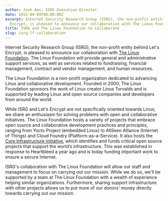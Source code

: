 ```yaml
---
author: Josh Aas, ISRG Executive Director
date: 2015-04-09T00:00:00Z
excerpt: Internet Security Research Group (ISRG), the non-profit entity behind Let's
  Encrypt, is pleased to announce our collaboration with The Linux Foundation.
title: ISRG and The Linux Foundation to Collaborate
slug: isrg-lf-collaboration
---
```


Internet Security Research Group (ISRG), the non-profit entity behind Let's Encrypt, is pleased to announce our collaboration with <a href="https://www.linuxfoundation.org/">The Linux Foundation</a>. The Linux Foundation will provide general and administrative support services, as well as services related to fundraising, financial management, contract and vendor management, and human resources.

The Linux Foundation is a non-profit organization dedicated to advancing Linux and collaborative development. Founded in 2000, The Linux Foundation sponsors the work of Linux creator Linus Torvalds and is supported by leading Linux and open source companies and developers from around the world.

While ISRG and Let's Encrypt are not specifically oriented towards Linux, we share an enthusiasm for solving problems with open and collaborative initiatives. The Linux Foundation hosts a variety of projects that embrace open source and collaborative development practices and principles, ranging from Yocto Project (embedded Linux) to AllSeen Alliance (Internet of Things) and Cloud Foundry (Platform-as-a-Service). It also hosts the <a href="https://www.coreinfrastructure.org/">Core Infrastructure Initiative</a>, which identifies and funds critical open source projects that support the world’s infrastructure. This was established in response to Heartbleed a year ago and is today funding important work to ensure a secure Internet. 

ISRG's collaboration with The Linux Foundation will allow our staff and management to focus on carrying out our mission. While we do so, we'll be supported by a team at The Linux Foundation with a wealth of experience helping similar organizations. Furthermore, sharing support infrastructure with other projects allows us to put more of our donors' money directly towards carrying out our mission.
